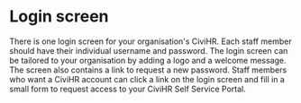 Login screen
==========

There is one login screen for your organisation's CiviHR. Each staff member should have their individual username and password. The login screen can be tailored to your organisation by adding a logo and a welcome message. The screen also contains a link to request a new password. Staff members who want a CiviHR account can click a link on the login screen and fill in a small form to request access to your CiviHR Self Service Portal. 